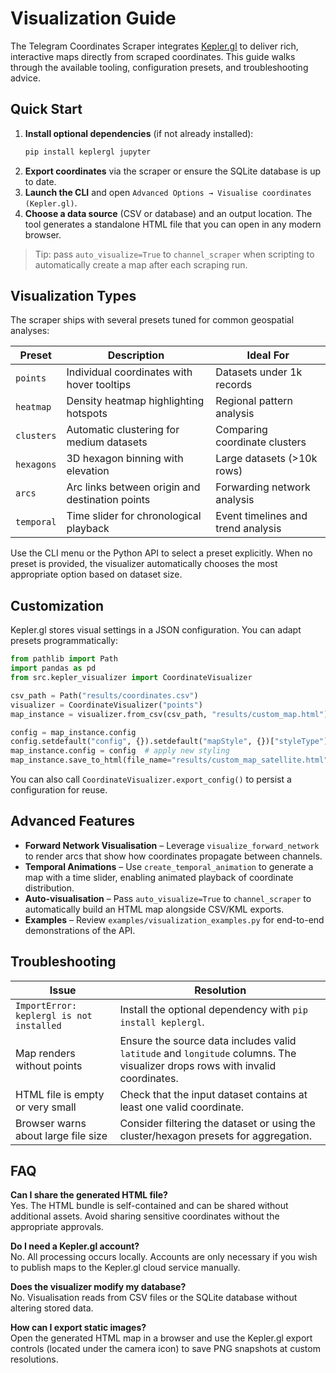 # Visualization Guide

The Telegram Coordinates Scraper integrates [Kepler.gl](https://kepler.gl) to deliver rich, interactive maps directly from scraped coordinates. This guide walks through the available tooling, configuration presets, and troubleshooting advice.

## Quick Start

1. **Install optional dependencies** (if not already installed):
   ```bash
   pip install keplergl jupyter
   ```
2. **Export coordinates** via the scraper or ensure the SQLite database is up to date.
3. **Launch the CLI** and open `Advanced Options → Visualise coordinates (Kepler.gl)`.
4. **Choose a data source** (CSV or database) and an output location. The tool generates a standalone HTML file that you can open in any modern browser.

> Tip: pass `auto_visualize=True` to `channel_scraper` when scripting to automatically create a map after each scraping run.

## Visualization Types

The scraper ships with several presets tuned for common geospatial analyses:

| Preset | Description | Ideal For |
| ------ | ----------- | --------- |
| `points` | Individual coordinates with hover tooltips | Datasets under 1k records |
| `heatmap` | Density heatmap highlighting hotspots | Regional pattern analysis |
| `clusters` | Automatic clustering for medium datasets | Comparing coordinate clusters |
| `hexagons` | 3D hexagon binning with elevation | Large datasets (>10k rows) |
| `arcs` | Arc links between origin and destination points | Forwarding network analysis |
| `temporal` | Time slider for chronological playback | Event timelines and trend analysis |

Use the CLI menu or the Python API to select a preset explicitly. When no preset is provided, the visualizer automatically chooses the most appropriate option based on dataset size.

## Customization

Kepler.gl stores visual settings in a JSON configuration. You can adapt presets programmatically:

```python
from pathlib import Path
import pandas as pd
from src.kepler_visualizer import CoordinateVisualizer

csv_path = Path("results/coordinates.csv")
visualizer = CoordinateVisualizer("points")
map_instance = visualizer.from_csv(csv_path, "results/custom_map.html")

config = map_instance.config
config.setdefault("config", {}).setdefault("mapStyle", {})["styleType"] = "satellite"
map_instance.config = config  # apply new styling
map_instance.save_to_html(file_name="results/custom_map_satellite.html")
```

You can also call `CoordinateVisualizer.export_config()` to persist a configuration for reuse.

## Advanced Features

- **Forward Network Visualisation** – Leverage `visualize_forward_network` to render arcs that show how coordinates propagate between channels.
- **Temporal Animations** – Use `create_temporal_animation` to generate a map with a time slider, enabling animated playback of coordinate distribution.
- **Auto-visualisation** – Pass `auto_visualize=True` to `channel_scraper` to automatically build an HTML map alongside CSV/KML exports.
- **Examples** – Review `examples/visualization_examples.py` for end-to-end demonstrations of the API.

## Troubleshooting

| Issue | Resolution |
| ----- | ---------- |
| `ImportError: keplergl is not installed` | Install the optional dependency with `pip install keplergl`. |
| Map renders without points | Ensure the source data includes valid `latitude` and `longitude` columns. The visualizer drops rows with invalid coordinates. |
| HTML file is empty or very small | Check that the input dataset contains at least one valid coordinate. |
| Browser warns about large file size | Consider filtering the dataset or using the cluster/hexagon presets for aggregation. |

## FAQ

**Can I share the generated HTML file?**  
Yes. The HTML bundle is self-contained and can be shared without additional assets. Avoid sharing sensitive coordinates without the appropriate approvals.

**Do I need a Kepler.gl account?**  
No. All processing occurs locally. Accounts are only necessary if you wish to publish maps to the Kepler.gl cloud service manually.

**Does the visualizer modify my database?**  
No. Visualisation reads from CSV files or the SQLite database without altering stored data.

**How can I export static images?**  
Open the generated HTML map in a browser and use the Kepler.gl export controls (located under the camera icon) to save PNG snapshots at custom resolutions.
